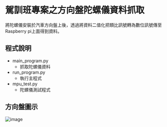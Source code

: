 # 駕訓班專案之方向盤陀螺儀資料抓取
將陀螺儀安裝於汽車方向盤上後，透過將資料二值化把類比訊號轉為數位訊號傳至Raspberry pi上面得到資料。
## 程式說明
* main_program.py
  * 抓取陀螺儀資料
* run_program.py
  * 執行主程式
* mpu_test.py
  * 陀螺儀測試程式
## 方向盤圖示
![image](https://user-images.githubusercontent.com/109200788/178664312-10fd53c9-d686-4def-bf62-07cff116f0cd.png)
